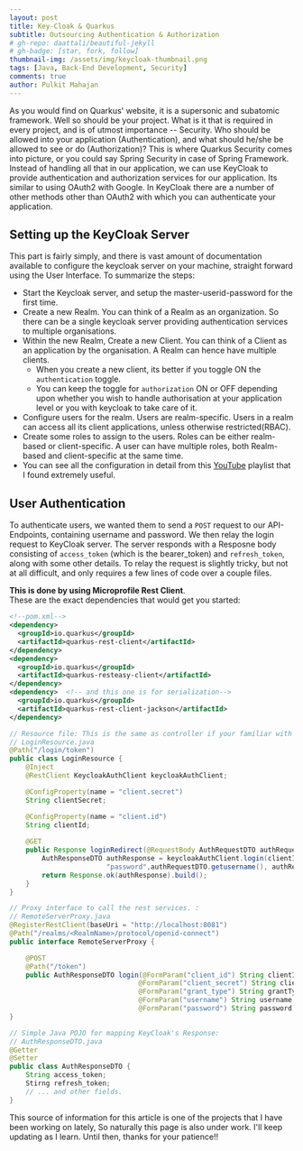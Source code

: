 ```yaml
---
layout: post
title: Key-Cloak & Quarkus
subtitle: Outsourcing Authentication & Authorization
# gh-repo: daattali/beautiful-jekyll
# gh-badge: [star, fork, follow]
thumbnail-img: /assets/img/keycloak-thumbnail.png
tags: [Java, Back-End Development, Security]
comments: true
author: Pulkit Mahajan
---
```


As you would find on Quarkus' website, it is a supersonic and subatomic framework. Well so should be your project. What is it that is required in every project, and is of utmost importance -- Security. Who should be allowed into your application (Authentication), and what should he/she be allowed to see or do (Authorization)? This is where Quarkus Security comes into picture, or you could say Spring Security in case of Spring Framework. Instead of handling all that in our application, we can use KeyCloak to provide authentication and authorization services for our application. Its similar to using OAuth2 with Google. In KeyCloak there are a number of other methods other than OAuth2 with which you can authenticate your application.  

## Setting up the KeyCloak Server 
This part is fairly simply, and there is vast amount of documentation available to configure the keycloak server on your machine, straight forward using the User Interface. To summarize the steps: 
- Start the Keycloak server, and setup the master-userid-password for the first time. 
- Create a new Realm. You can think of a Realm as an organization. So there can be a single keycloak server providing authentication services to multiple organisations. 
- Within the new Realm, Create a new Client. You can think of a Client as an application by the organisation. A Realm can hence have multiple clients. 
    - When you create a new client, its better if you toggle ON the `authentication` toggle. 
    - You can keep the toggle for `authorization` ON or OFF depending upon whether you wish to handle authorisation at your application level or you with keycloak to take care of it. 
- Configure users for the realm. Users are realm-specific. Users in a realm can access all its client applications, unless otherwise restricted(RBAC). 
- Create some roles to assign to the users. Roles can be either realm-based or client-specific. A user can have multiple roles, both Realm-based and client-specific at the same time. 
- You can see all the configuration in detail from this [YouTube](https://www.youtube.com/playlist?list=PLHXvj3cRjbzsVyj6Pxfu4uRE1PtWa2CIw) playlist that I found extremely useful. 

## User Authentication 
To authenticate users, we wanted them to send a `POST` request to our API-Endpoints, containing username and password. We then relay the login request to KeyCloak server. The server responds with a Resposne body consisting of `access_token` (which is the bearer_token) and `refresh_token`, along with some other details. To relay the request is slightly tricky, but not at all difficult, and only requires a few lines of code over a couple files. 

**This is done by using Microprofile Rest Client**.  
These are the exact dependencies that would get you started: 
```xml 
<!--pom.xml-->
<dependency>  
  <groupId>io.quarkus</groupId>  
  <artifactId>quarkus-rest-client</artifactId>  
</dependency>  
<dependency>  
  <groupId>io.quarkus</groupId>  
  <artifactId>quarkus-resteasy-client</artifactId>  
</dependency> 
<dependency>  <!-- and this one is for serialization-->
  <groupId>io.quarkus</groupId>  
  <artifactId>quarkus-rest-client-jackson</artifactId>  
</dependency>  
```

```Java 
// Resource file: This is the same as controller if your familiar with Spring framework. 
// LoginResource.java
@Path("/login/token")  
public class LoginResource {  
    @Inject  
    @RestClient KeycloakAuthClient keycloakAuthClient;  

    @ConfigProperty(name = "client.secret") 
    String clientSecret; 

    @ConfigProperty(name = "client.id") 
    String clientId; 
	
    @GET    
    public Response loginRedirect(@RequestBody AuthRequestDTO authRequestDTO){
        AuthResponseDTO authResponse = keycloakAuthClient.login(clientId, clientSecret,
                        "password",authRequestDTO.getusername(), authRequestDTO.getPassword());  
        return Response.ok(authResponse).build();   
    }    
}
```
```Java
// Proxy interface to call the rest services. : 
// RemoteServerProxy.java 
@RegisterRestClient(baseUri = "http://localhost:8081")  
@Path("/realms/<RealmName>/protocol/openid-connect")  
public interface RemoteServerProxy {  

    @POST  
    @Path("/token")  
    public AuthResponseDTO login(@FormParam("client_id") String clientId,
                                @FormParam("client_secret") String clientSecret,
                                @FormParam("grant_type") String grantType,
                                @FormParam("username") String username,
                                @FormParam("password") String password)
}
```
```Java
// Simple Java POJO for mapping KeyCloak's Response:
// AuthResponseDTO.java
@Getter  
@Setter 
public class AuthResponseDTO {  
    String access_token; 
    Stirng refresh_token; 
    // ... and other fields.  
}
```


 
 This source of information for this article is one of the projects that I have been working on lately, So naturally this page is also under work. I'll keep updating as I learn. Until then, thanks for your patience!!

